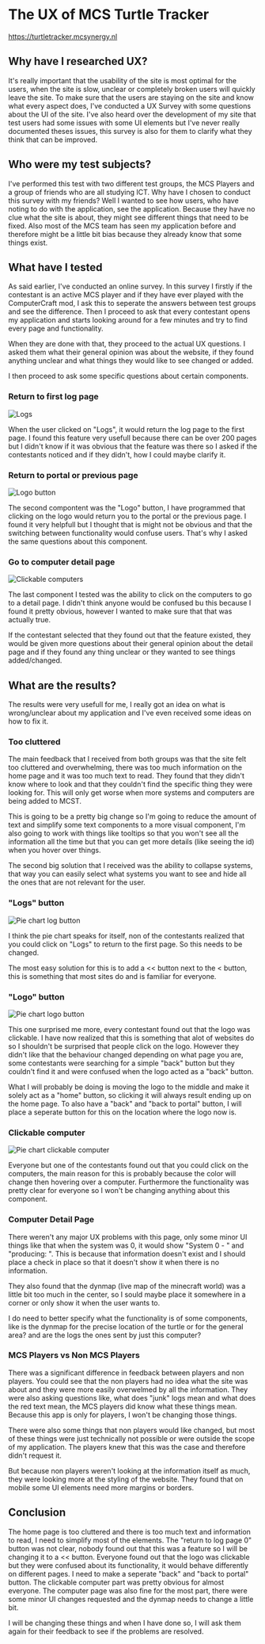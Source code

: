 # The UX of MCS Turtle Tracker
https://turtletracker.mcsynergy.nl
## Why have I researched UX?
It's really important that the usability of the site is most optimal for the users, when the site is slow, unclear or completely broken users will quickly leave the site. To make sure that the users are staying on the site and know what every aspect does, I've conducted a UX Survey with some questions about the UI of the site. I've also heard over the development of my site that test users had some issues with some UI elements but I've never really documented theses issues, this survey is also for them to clarify what they think that can be improved.

## Who were my test subjects?
I've performed this test with two different test groups, the MCS Players and a group of friends who are all studying ICT. Why have I chosen to conduct this survey with my friends? Well I wanted to see how users, who have noting to do with the application, see the application. Because they have no clue what the site is about, they might see different things that need to be fixed. Also most of the MCS team has seen my application before and therefore might be a little bit bias because they already know that some things exist.

## What have I tested
As said earlier, I've conducted an online survey. In this survey I firstly if the contestant is an active MCS player and if they have ever played with the ComputerCraft mod, I ask this to seperate the answers between test groups and see the difference. Then I proceed to ask that every contestant opens my application and starts looking around for a few minutes and try to find every page and functionality.

When they are done with that, they proceed to the actual UX questions. I asked them what their general opinion was about the website, if they found anything unclear and what things they would like to see changed or added.

I then proceed to ask some specific questions about certain components.

### Return to first log page
![Logs](https://lh4.googleusercontent.com/FXpNpodQ7JI6IsuiQYSTpuDYBtRAiwLPeWqIPmh9kueOUFINOzs5JpGD2itvnbGbf1sEFRyz-NUcAR-i7aNDYjaaoEQslLKIzGXgJa_8FiKQf1OtN275c7wXqqKFg9geHhtQj-wiFmiWf6RDdjymSjbWcb4_SMnnnCFkusb3QubEH4OSxnWhp0O3rzjtcHrz3uTu)

When the user clicked on "Logs", it would return the log page to the first page. I found this feature very usefull because there can be over 200 pages but I didn't know if it was obvious that the feature was there so I asked if the contestants noticed and if they didn't, how I could maybe clarify it.

### Return to portal or previous page
![Logo button](https://lh4.googleusercontent.com/FjAXWtGohu1WcoIyUYCOltcjAVtkH4_76rt8qrxwz9h-IdR0xSdEL55SYRIwV29ZDNlXbmPSOmeYH5UY-tnC28PUnQYefS24mzm9KCMaq8oH_5hl8q2IqUrKPW57ozBhBi02cpIOGDHtdT42E8HHe6welRf4L-F9tGl-immhtnRm3bU6BO0GP3pDcJH7ec2Ne0E-)

The second compontent was the "Logo" button, I have programmed that clicking on the logo would return you to the portal or the previous page. I found it very helpfull but I thought that is might not be obvious and that the switching between functionality would confuse users. That's why I asked the same questions about this component.

### Go to computer detail page
![Clickable computers](https://lh4.googleusercontent.com/nh5q7N7O5S2aipvHJu-_RUQ5l-cEN1421GLhFYIFAHZb0Vmu7ufEKQ8gd0Yu2h6qu-VFera-bc0D1GenaB0uwg9IwAdJL0hNrtaYveSVaYL1Pvg96xOqwLu2-B2WKq5ola6qdxTb6PjdLKUSZVp_e7tsn9iXgB1ZLJnZ3IO7LjK6yE7Vz8sXpcQqBfP8kEmrLeB5)

The last component I tested was the ability to click on the computers to go to a detail page. I didn't think anyone would be confused bu this because I found it pretty obvious, however I wanted to make sure that that was actually true.

If the contestant selected that they found out that the feature existed, they would be given more questions about their general opinion about the detail page and if they found any thing unclear or they wanted to see things added/changed.
## What are the results?
The results were very usefull for me, I really got an idea on what is wrong/unclear about my application and I've even received some ideas on how to fix it.

### Too cluttered
The main feedback that I received from both groups was that the site felt too cluttered and overwhelming, there was too much information on the home page and it was too much text to read. They found that they didn't know where to look and that they couldn't find the specific thing they were looking for. This will only get worse when more systems and computers are being added to MCST.

This is going to be a pretty big change so I'm going to reduce the amount of text and simplify some text components to a more visual component, I'm also going to work with things like tooltips so that you won't see all the information all the time but that you can get more details (like seeing the id) when you hover over things.

The second big solution that I received was the ability to collapse systems, that way you can easily select what systems you want to see and hide all the ones that are not relevant for the user.

### "Logs" button
![Pie chart log button](https://github.com/Josian2004/s3-portfolio/blob/main/portfolio_images/piechartlogsbutton.png)

I think the pie chart speaks for itself, non of the contestants realized that you could click on "Logs" to return to the first page. So this needs to be changed.

The most easy solution for this is to add a << button next to the < button, this is something that most sites do and is familiar for everyone.

### "Logo" button
![Pie chart logo button](https://github.com/Josian2004/s3-portfolio/blob/main/portfolio_images/piechartlogobutton.png)

This one surprised me more, every contestant found out that the logo was clickable. I have now realized that this is something that alot of websites do so I shouldn't be surprised that people click on the logo. However they didn't like that the behaviour changed depending on what page you are, some contestants were searching for a simple "back" button but they couldn't find it and were confused when the logo acted as a "back" button.

What I will probably be doing is moving the logo to the middle and make it solely act as a "home" button, so clicking it will always result ending up on the home page. To also have a "back" and "back to portal" button, I will place a seperate button for this on the location where the logo now is.

### Clickable computer
![Pie chart clickable computer](https://github.com/Josian2004/s3-portfolio/blob/main/portfolio_images/piechartclickablecomputer.png)

Everyone but one of the contestants found out that you could click on the computers, the main reason for this is probably because the color will change then hovering over a computer. Furthermore the functionality was pretty clear for everyone so I won't be changing anything about this component.

### Computer Detail Page

There weren't any major UX problems with this page, only some minor UI things like that when the system was 0, it would show "System 0 - " and "producing: ". This is because that information doesn't exist and I should place a check in place so that it doesn't show it when there is no information.

They also found that the dynmap (live map of the minecraft world) was a little bit too much in the center, so I sould maybe place it somewhere in a corner or only show it when the user wants to.

I do need to better specify what the functionality is of some components, like is the dynmap for the precise location of the turtle or for the general area? and are the logs the ones sent by just this computer?

### MCS Players vs Non MCS Players
There was a significant difference in feedback between players and non players. You could see that the non players had no idea what the site was about and they were more easily overwelmed by all the information. They were also asking questions like, what does "junk" logs mean and what does the red text mean, the MCS players did know what these things mean. Because this app is only for players, I won't be changing those things.

There were also some things that non players would like changed, but most of these things were just technically not possible or were outside the scope of my application. The players knew that this was the case and therefore didn't request it.

But because non players weren't looking at the information itself as much, they were looking more at the styling of the website. They found that on mobile some UI elements need more margins or borders.

## Conclusion
The home page is too cluttered and there is too much text and information to read, I need to simplify most of the elements. The "return to log page 0" button was not clear, nobody found out that this was a feature so I will be changing it to a << button. Everyone found out that the logo was clickable but they were confused about its functionality, it would behave differently on different pages. I need to make a seperate "back" and "back to portal" button. The clickable computer part was pretty obvious for almost everyone. The computer page was also fine for the most part, there were some minor UI changes requested and the dynmap needs to change a little bit.

I will be changing these things and when I have done so, I will ask them again for their feedback to see if the problems are resolved.
